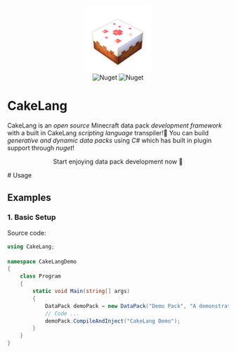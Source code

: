 
<div align=center>
 <img alt="CakeLang" src="assets/logo-shadow.png" width="30%">
 <br>
 <img alt="Nuget" src="https://img.shields.io/nuget/v/CakeLang">
 <!--<img alt="GitHub release (latest by date)" src="https://img.shields.io/github/v/release/WilliamRagstad/CakeLang">-->
 <img alt="Nuget" src="https://img.shields.io/nuget/dt/CakeLang">
</div>

# CakeLang
CakeLang is an *open source* Minecraft data pack *development framework* with a built in CakeLang *scripting language* transpiler!🎉
You can build *generative and dynamic data packs* using *C#* which has built in plugin support through *nuget*!
<div align=center>
 <p>Start enjoying data pack development now 🎂</p>
</div>
# Usage

## Examples

### 1. Basic Setup

Source code:

```c#
using CakeLang;

namespace CakeLangDemo
{
    class Program
    {
        static void Main(string[] args)
        {
            DataPack demoPack = new DataPack("Demo Pack", "A demonstration of CakeLang!", "demopack");
            // Code ...
            demoPack.CompileAndInject("CakeLang Demo");
        }
    }
}
```
